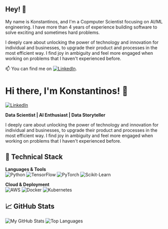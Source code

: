 ## Hey! 👋

My name is Konstantinos, and I'm a Copmputer Scientist focusing on AI/ML engineering. I have more than 4 years of experience building software to solve exciting and sometimes hard problems.

I deeply care about unlocking the power of technology and innovation for individual and businesses, to upgrade their product and processes in the most efficient way.
I find joy in ambiguity and feel more engaged when working on problems that I haven't experienced before.


📫 You can find me on [![LinkedIn](https://img.shields.io/badge/LinkedIn-0A66C2?style=flat&logo=linkedin&logoColor=white)](https://www.linkedin.com/in/yourprofile/).


# Hi there, I'm Konstantinos! 👋
[![LinkedIn](https://img.shields.io/badge/LinkedIn-0A66C2?style=flat&logo=linkedin&logoColor=white)](https://www.linkedin.com/in/kfousekis/)


**Data Scientist | AI Enthusiast | Data Storyteller**

I deeply care about unlocking the power of technology and innovation for individual and businesses, to upgrade their product and processes in the most efficient way.
I find joy in ambiguity and feel more engaged when working on problems that I haven't experienced before.

## 🔧 Technical Stack
**Languages & Tools**  
![Python](https://img.shields.io/badge/Python-3776AB?style=flat&logo=python&logoColor=white)
![TensorFlow](https://img.shields.io/badge/TensorFlow-FF6F00?style=flat&logo=tensorflow&logoColor=white)
![PyTorch](https://img.shields.io/badge/PyTorch-EE4C2C?style=flat&logo=pytorch&logoColor=white)
![Scikit-Learn](https://img.shields.io/badge/ScikitLearn-F7931E?style=flat&logo=scikitlearn&logoColor=white)

**Cloud & Deployment**  
![AWS](https://img.shields.io/badge/AWS-232F3E?style=flat&logo=amazonaws&logoColor=white)
![Docker](https://img.shields.io/badge/Docker-2496ED?style=flat&logo=docker&logoColor=white)
![Kubernetes](https://img.shields.io/badge/Kubernetes-326CE5?style=flat&logo=kubernetes&logoColor=white)

## 📈 GitHub Stats
![My GitHub Stats](https://github-readme-stats.vercel.app/api?kfous=yourusername&show_icons=true&theme=algolia&hide_title=true)
![Top Languages](https://github-readme-stats.vercel.app/api/top-langs/?username=kfous&layout=compact&theme=algolia&hide=html,css)
